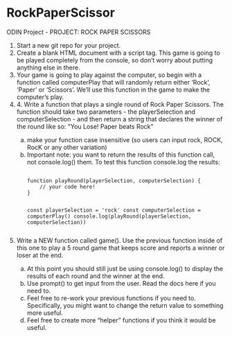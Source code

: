 # RockPaperScissor

ODIN Project - PROJECT: ROCK PAPER SCISSORS
<ol>
	<li>Start a new git repo for your project.</li>
	<li>Create a blank HTML document with a script tag. This game is going to be played completely from the console, so don’t worry about putting anything else in there.</li>
	<li>Your game is going to play against the computer, so begin with a function called computerPlay that will randomly return either ‘Rock’, ‘Paper’ or ‘Scissors’. We’ll use this function in the game to make the computer’s play.</li>
	<li>4. Write a function that plays a single round of Rock Paper Scissors. The function should take two parameters - the playerSelection and computerSelection - and then return a string that declares the winner of the round like so: "You Lose! Paper beats Rock"</li>
	
<ol type="a"><li>make your function case insensitive (so users can input rock, ROCK, RocK or any other variation)</li>

<li>Important note: you want to return the results of this function call, not console.log() them. To test this function console.log the results:</li>
<pre><code>
function playRound(playerSelection, computerSelection) {
	// your code here!
}

const playerSelection = 'rock'
const computerSelection = computerPlay()
console.log(playRound(playerSelection, computerSelection))
​
</pre></code>

</ol>

<li>Write a NEW function called game(). Use the previous function inside of this one to play a 5 round game that keeps score and reports a winner or loser at the end.</li>

<ol type="a"><li>At this point you should still just be using console.log() to display the results of each round and the winner at the end.</li>
	
<li> Use prompt() to get input from the user. Read the docs here if you need to.</li>
<li> Feel free to re-work your previous functions if you need to. Specifically, you might want to change the return value to something more useful.</li>
<li> Feel free to create more “helper” functions if you think it would be useful.</li></ol></ol>
